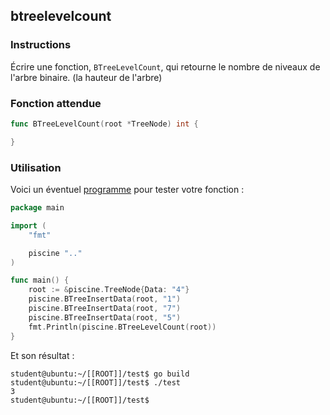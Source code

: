 ## btreelevelcount

### Instructions

Écrire une fonction, `BTreeLevelCount`, qui retourne le nombre de niveaux de l'arbre binaire. (la hauteur de l'arbre)

### Fonction attendue

```go
func BTreeLevelCount(root *TreeNode) int {

}
```

### Utilisation

Voici un éventuel [programme](TODO-LINK) pour tester votre fonction :

```go
package main

import (
	"fmt"

	piscine ".."
)

func main() {
	root := &piscine.TreeNode{Data: "4"}
	piscine.BTreeInsertData(root, "1")
	piscine.BTreeInsertData(root, "7")
	piscine.BTreeInsertData(root, "5")
	fmt.Println(piscine.BTreeLevelCount(root))
}
```

Et son résultat :

```console
student@ubuntu:~/[[ROOT]]/test$ go build
student@ubuntu:~/[[ROOT]]/test$ ./test
3
student@ubuntu:~/[[ROOT]]/test$
```
